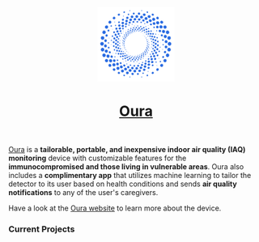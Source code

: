 <br/>
<p align="center">
    <a href="https://breatheoura.com/" target="_blank">
        <img width="30%" src="./Oura_Logo.png" alt="Oura logo">
        <h1 align="center">Oura</h1>
    </a>
</p>
<br/>

[Oura](https://breatheoura.com/) is a **tailorable, portable, and inexpensive indoor air quality (IAQ) monitoring** device with customizable features for the **immunocompromised and those living in vulnerable areas**. Oura also includes a **complimentary app** that utilizes machine learning to tailor the detector to its user based on health conditions and sends **air quality notifications** to any of the user's caregivers.

Have a look at the [Oura website](https://breatheoura.com/) to learn more about the device. 

### Current Projects

<!--

**Here are some ideas to get you started:**

🙋‍♀️ A short introduction - what is your organization all about?
🌈 Contribution guidelines - how can the community get involved?
👩‍💻 Useful resources - where can the community find your docs? Is there anything else the community should know?
🍿 Fun facts - what does your team eat for breakfast?
🧙 Remember, you can do mighty things with the power of [Markdown](https://docs.github.com/github/writing-on-github/getting-started-with-writing-and-formatting-on-github/basic-writing-and-formatting-syntax)
-->
